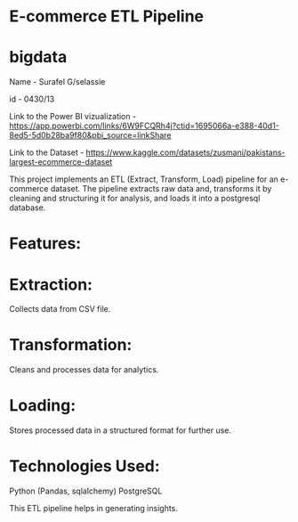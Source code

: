 # E-commerce ETL Pipeline
# bigdata

Name - Surafel G/selassie

id - 0430/13

Link to the Power BI vizualization - https://app.powerbi.com/links/6W9FCQRh4j?ctid=1695066a-e388-40d1-8ed5-5d0b28ba9f80&pbi_source=linkShare

Link to the Dataset - https://www.kaggle.com/datasets/zusmani/pakistans-largest-ecommerce-dataset

This project implements an ETL (Extract, Transform, Load) pipeline for an e-commerce dataset. The pipeline extracts raw data and, transforms it by cleaning and structuring it for analysis, and loads it into a postgresql database.

# Features:

# Extraction: 
Collects data from CSV file.

# Transformation: 
Cleans and processes data for analytics.

# Loading: 
Stores processed data in a structured format for further use.

# Technologies Used:
Python (Pandas, sqlalchemy)
PostgreSQL

This ETL pipeline helps in generating insights.
